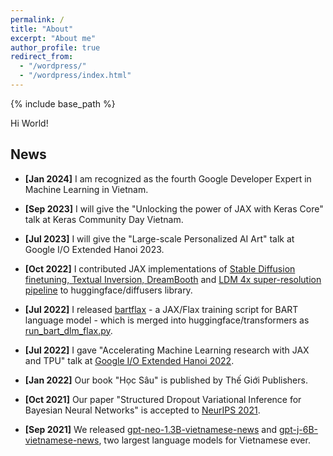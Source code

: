 ```yaml
---
permalink: /
title: "About"
excerpt: "About me"
author_profile: true
redirect_from: 
  - "/wordpress/"
  - "/wordpress/index.html"
---
```


{% include base_path %}

Hi World! 
## News

- **[Jan 2024]** I am recognized as the fourth Google Developer Expert in Machine Learning in Vietnam.

- **[Sep 2023]** I will give the "Unlocking the power of JAX with Keras Core" talk at Keras Community Day Vietnam.

- **[Jul 2023]** I will give the "Large-scale Personalized AI Art" talk at Google I/O Extended Hanoi 2023.

- **[Oct 2022]** I contributed JAX implementations of [Stable Diffusion finetuning, Textual Inversion, DreamBooth](https://twitter.com/psuraj28/status/1585626674447912963) and [LDM 4x super-resolution pipeline](https://twitter.com/psuraj28/status/1593278762287656961) to huggingface/diffusers library.

- **[Jul 2022]** I released [bartflax](https://github.com/duongna21/bartflax) - a JAX/Flax training script for BART language model - which is merged into huggingface/transformers as [run_bart_dlm_flax.py](https://github.com/huggingface/transformers/blob/main/examples/flax/language-modeling/run_bart_dlm_flax.py).

- **[Jul 2022]** I gave "Accelerating Machine Learning research with JAX and TPU" talk at [Google I/O Extended Hanoi 2022](https://www.facebook.com/events/1517940821993351).

- **[Jan 2022]** Our book "Học Sâu" is published by Thế Giới Publishers.

- **[Oct 2021]** Our paper "Structured Dropout Variational Inference for Bayesian Neural Networks" is accepted to [NeurIPS 2021](https://neurips.cc/Conferences/2021/Schedule?type=Poster).

- **[Sep 2021]** We released [gpt-neo-1.3B-vietnamese-news](https://huggingface.co/VietAI/gpt-neo-1.3B-vietnamese-news) and [gpt-j-6B-vietnamese-news](https://huggingface.co/VietAI/gpt-j-6B-vietnamese-news), two largest language models for Vietnamese ever.